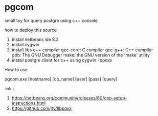 # pgcom
small toy for query postgre using c++ console

how to deploy this source
1. install netbeans ide 8.2
2. install cygwin
3. install libs c++ compiler
     gcc-core: C compiler
     gcc-g++: C++ compiler
     gdb: The GNU Debugger
     make: the GNU version of the 'make' utility
4. install postgre client for c++ using cygwin
     libpqxx

How to use

pgcom.exe [hostname] [db_name] [user] [pass] [query]


link :
1. https://netbeans.org/community/releases/80/cpp-setup-instructions.html
2. https://github.com/jtv/libpqxx

